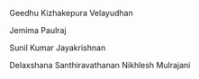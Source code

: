 Geedhu Kizhakepura Velayudhan

Jemima Paulraj

Sunil Kumar Jayakrishnan

Delaxshana Santhiravathanan
Nikhlesh Mulrajani